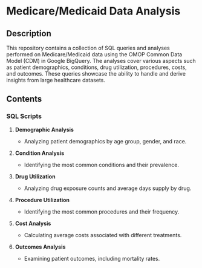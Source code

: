 # Medicare/Medicaid Data Analysis

## Description
This repository contains a collection of SQL queries and analyses performed on Medicare/Medicaid data using the OMOP Common Data Model (CDM) in Google BigQuery. The analyses cover various aspects such as patient demographics, conditions, drug utilization, procedures, costs, and outcomes. These queries showcase the ability to handle and derive insights from large healthcare datasets.

## Contents
### SQL Scripts
1. **Demographic Analysis**
   - Analyzing patient demographics by age group, gender, and race.

2. **Condition Analysis**
   - Identifying the most common conditions and their prevalence.

3. **Drug Utilization**
   - Analyzing drug exposure counts and average days supply by drug.

4. **Procedure Utilization**
   - Identifying the most common procedures and their frequency.

5. **Cost Analysis**
   - Calculating average costs associated with different treatments.

6. **Outcomes Analysis**
   - Examining patient outcomes, including mortality rates.
